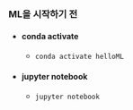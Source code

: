 
### ML을 시작하기 전

- #### conda activate

    - `conda activate helloML`

- #### jupyter notebook

    - `jupyter notebook`
